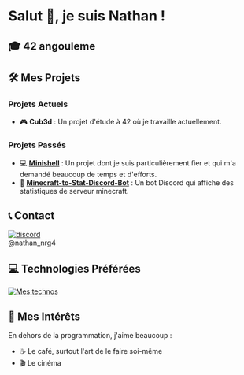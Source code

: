 # Salut 👋, je suis Nathan !

## 🎓 42 angouleme

## 🛠️ Mes Projets

### Projets Actuels
- 🎮 **Cub3d** : Un projet d'étude à 42 où je travaille actuellement.

### Projets Passés
- 💻 [**Minishell**](https://github.com/Rockmard/minisHELL) : Un projet dont je suis particulièrement fier et qui m'a demandé beaucoup de temps et d'efforts.
- 🤖 [**Minecraft-to-Stat-Discord-Bot**](https://github.com/sailingteam4/MinecraftStats-to-DiscordBot) : Un bot Discord qui affiche des statistiques de serveur minecraft.

## 📞 Contact
[![discord](https://skillicons.dev/icons?i=discord)](https://skillicons.dev) </br>
@nathan_nrg4

## 💻 Technologies Préférées
[![Mes technos](https://skillicons.dev/icons?i=c,cpp,git,nginx,premiere,linux,vim,linux,python,flask,vscode)](https://skillicons.dev)

## 🌟 Mes Intérêts

En dehors de la programmation, j'aime beaucoup :
- ☕ Le café, surtout l'art de le faire soi-même
- 🎬 Le cinéma
